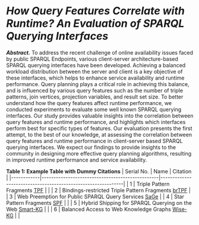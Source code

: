 # **_How Query Features Correlate with Runtime? An Evaluation of SPARQL Querying Interfaces_**
___Abstract.___
To address the recent challenge of online availability issues faced by public SPARQL Endpoints, various client-server architecture-based SPARQL querying interfaces have been developed. Achieving a balanced workload distribution between the server and client is a key objective of these interfaces, which helps to enhance service availability and runtime performance. Query planning plays a critical role in achieving this balance, and is influenced by various query features such as the number of triple patterns, join vertices, projection variables, and result set size. To better understand how the query features affect runtime performance, we conducted experiments to evaluate some well known SPARQL querying interfaces. Our study provides valuable insights into the correlation between query features and runtime performance, and highlights which interfaces perform best for specific types of features. Our evaluation presents the first attempt, to the best of our knowledge, at assessing the correlation between query features and runtime performance in client-server based SPARQL querying interfaces. We expect our findings to provide insights to the community in designing more effective query planning algorithms, resulting in improved runtime performance and service availability.

**Table 1: Example Table with Dummy Citations**
| Serial No. | Name                                            | Citation                                                     |
|------------|-------------------------------------------------|--------------------------------------------------------------|
| 1          | Triple Pattern Fragments [TPF](https://linkeddatafragments.org/specification/triple-pattern-fragments/)  |                            |
| 2          | Bindings-restricted Triple Pattern Fragments [brTPF](https://arxiv.org/abs/1608.08148) |
| 3          | Web Preemption for Public SPARQL Query Services [SaGe](https://arxiv.org/abs/1902.04790) |
| 4          | Star Pattern Fragments [SPF](https://arxiv.org/abs/2002.09172)         |                           |
| 5          | Hybrid Shipping for SPARQL Querying on the Web [Smart-KG](https://publikationen.bibliothek.kit.edu/1000122092)     |                |
| 6          | Balanced Access to Web Knowledge Graphs [Wise-KG](https://dl.acm.org/doi/10.1145/3442381.3449911) |                        |
